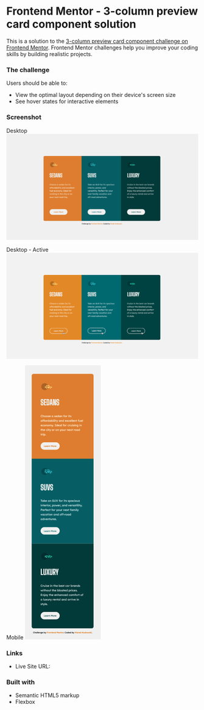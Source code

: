 # Frontend Mentor - 3-column preview card component solution

This is a solution to the [3-column preview card component challenge on Frontend Mentor](https://www.frontendmentor.io/challenges/3column-preview-card-component-pH92eAR2-). Frontend Mentor challenges help you improve your coding skills by building realistic projects.

### The challenge

Users should be able to:

- View the optimal layout depending on their device's screen size
- See hover states for interactive elements

### Screenshot

Desktop
![](solution-ss.png)

Desktop - Active
![](solution-ss-active.png)

Mobile
![](solution-ss-mobile.png)

### Links

- Live Site URL:

### Built with

- Semantic HTML5 markup
- Flexbox
